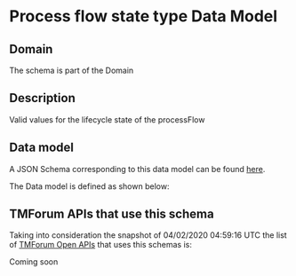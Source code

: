 # Process flow state type Data Model

## Domain

The  schema is part of the  Domain

## Description

Valid values for the lifecycle state of the processFlow

## Data model

A JSON Schema corresponding to this data model can be found
[here](https://github.com/tmforum-rand/schemas/blob/candidates/Common/ProcessFlowStateType.schema.json).

The Data model is defined as shown below:





## TMForum APIs that use this schema

Taking into consideration the snapshot of 04/02/2020 04:59:16 UTC the list of [TMForum Open APIs](https://www.tmforum.org/open-apis/) that uses this schemas is:

Coming soon
